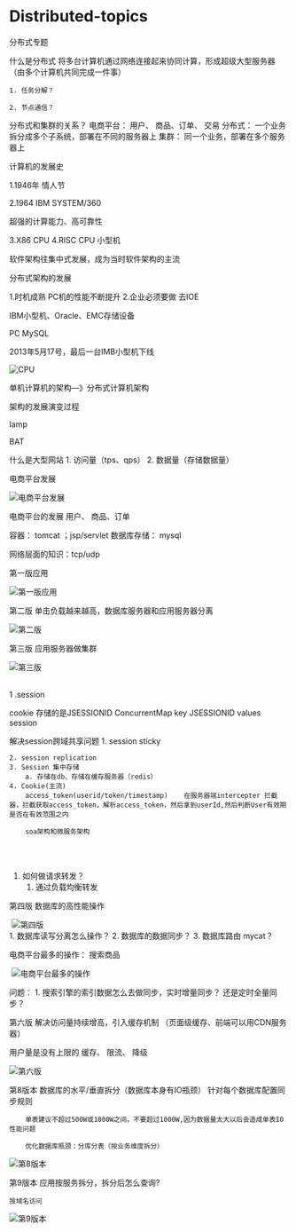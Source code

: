 # Distributed-topics
分布式专题

什么是分布式
	将多台计算机通过网络连接起来协同计算，形成超级大型服务器（由多个计算机共同完成一件事）


	1. 任务分解？
	
	2. 节点通信？

分布式和集群的关系？
电商平台：  用户、 商品、订单、 交易
分布式： 一个业务拆分成多个子系统，部署在不同的服务器上
集群：  同一个业务，部署在多个服务器上
	
	
计算机的发展史

1.1946年  情人节

2.1964  IBM  SYSTEM/360

超强的计算能力、高可靠性

3.X86  CPU
4.RISC CPU 小型机


软件架构往集中式发展，成为当时软件架构的主流

分布式架构的发展

1.时机成熟 
	PC机的性能不断提升
2.企业必须要做
去IOE

IBM小型机、Oracle、EMC存储设备


PC               MySQL    

2013年5月17号，最后一台IMB小型机下线

![CPU](https://github.com/lwx57280/Distributed-topics/blob/master/images-folder/2020030601.png/2020030601.png)

单机计算机的架构—》分布式计算机架构


架构的发展演变过程

Iamp

BAT
	
什么是大型网站
	1. 访问量（tps、qps）
	2. 数据量（存储数据量）


电商平台发展

![电商平台发展](https://github.com/lwx57280/Distributed-topics/blob/master/images-folder/2020030602.png)
               


电商平台的发展
用户、 商品、订单

容器： tomcat   ；jsp/servlet
数据库存储： mysql

网络层面的知识：tcp/udp


第一版应用

​![第一版应用](https://github.com/lwx57280/Distributed-topics/blob/master/images-folder/2020030603.png)

第二版 单击负载越来越高，数据库服务器和应用服务器分离

​![第二版](https://github.com/lwx57280/Distributed-topics/blob/master/images-folder/2020030604.png)

第三版  应用服务器做集群
	
![第三版](https://github.com/lwx57280/Distributed-topics/blob/master/images-folder/2020030605.png)


​	
1 .session 

cookie 存储的是JSESSIONID
ConcurrentMap   key JSESSIONID  values session



解决session跨域共享问题
	1. session sticky
	
	2. session replication
	3. Session 集中存储
		a. 存储在db、存储在缓存服务器（redis）
	4. Cookie(主流)
		access_token(userid/token/timestamp)    在服务器端intercepter 拦截器，拦截获取access_token，解析access_token，然后拿到userId,然后判断User有效期是否在有效范围之内
		
		soa架构和微服务架构


​	
​	
1. 如何做请求转发？
	1. 通过负载均衡转发

第四版  数据库的高性能操作

​	![第四版](https://github.com/lwx57280/Distributed-topics/blob/master/images-folder/2020030606.png)
​	
	1. 数据库读写分离怎么操作？
	2. 数据库的数据同步？
	3. 数据库路由 mycat？

电商平台最多的操作： 搜索商品

​	![**电商平台最多的操作**](https://github.com/lwx57280/Distributed-topics/blob/master/images-folder/2020030607.png)



问题： 
	1. 搜索引擎的索引数据怎么去做同步，实时增量同步？ 还是定时全量同步？

第六版 解决访问量持续增高，引入缓存机制
（页面级缓存、前端可以用CDN服务器）

用户量是没有上限的
缓存、 限流、 降级

![第六版](https://github.com/lwx57280/Distributed-topics/blob/master/images-folder/2020030608.png)



第8️版本 数据库的水平/垂直拆分（数据库本身有IO瓶颈）
	    针对每个数据库配置同步规则


		单表建议不超过500W或1000W之间，不要超过1000W,因为数据量太大以后会造成单表IO性能问题
		
		优化数据库瓶颈：分库分表（按业务维度拆分）


![第8版本](https://github.com/lwx57280/Distributed-topics/blob/master/images-folder/2020030609.png)			


第9版本  应用按服务拆分，拆分后怎么查询?

	按域名访问

![第9版本](https://github.com/lwx57280/Distributed-topics/blob/master/images-folder/20200306010.png)
